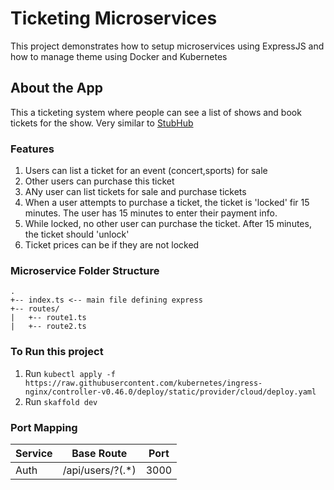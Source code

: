 # Ticketing Microservices

This project demonstrates how to setup microservices using ExpressJS and how to manage theme using Docker and Kubernetes

## About the App

This a ticketing system where people can see a list of shows and book tickets for the show.
Very similar to [StubHub](stubhub.com)
### Features
1. Users can list a ticket for an event (concert,sports) for sale
2. Other users can purchase this ticket
3. ANy user can list tickets for sale and purchase tickets
4. When a user attempts to purchase a ticket, the ticket is 'locked' fir 15 minutes. The user has 15 minutes to enter their payment info.
5. While locked, no other user can purchase the ticket. After 15 minutes, the ticket should 'unlock'
6. Ticket prices can be if they are not locked

### Microservice Folder Structure
```
.
+-- index.ts <-- main file defining express
+-- routes/
|   +-- route1.ts
|   +-- route2.ts
```

### To Run this project
1. Run ```kubectl apply -f https://raw.githubusercontent.com/kubernetes/ingress-nginx/controller-v0.46.0/deploy/static/provider/cloud/deploy.yaml ```
2. Run ```skaffold dev ```


### Port Mapping
| Service | Base Route | Port |
|---------| -----------|------|
|Auth| /api/users/?(.*) | 3000 |
